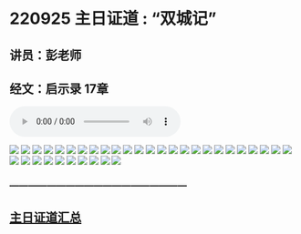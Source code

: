 # 220925 主日证道 : “双城记”
## 讲员：彭老师
## 经文：启示录 17章
<audio controls src="./220925.mp3"></audio>

![](1.jpg)
![](2.jpg)
![](3.jpg)
![](4.jpg)
![](5.jpg)
![](6.gif)
![](7.jpg)
![](8.jpg)
![](9.jpg)
![](10.jpg)
![](11.jpg)
![](12.jpg)
![](13.jpg)
![](14.jpg)
![](15.jpg)
![](16.jpg)
![](17.jpg)
![](18.jpg)
![](19.jpg)
![](20.jpg)
![](21.gif)
![](22.jpg)
![](23.jpg)
![](24.jpg)
![](25.jpg)
![](26.jpg)
![](27.jpg)
![](28.jpg)
![](29.jpg)
![](30.jpg)
![](31.jpg)
![](32.jpg)
![](33.jpg)
![](34.jpg)
![](35.jpg)


### ———————————————————

## [主日证道汇总](https://nccchurch.github.io/Sermons/)
